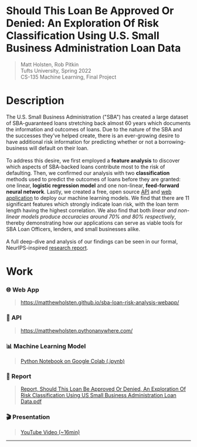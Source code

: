# Should This Loan Be Approved Or Denied: An Exploration Of Risk Classification Using U.S. Small Business Administration Loan Data

>Matt Holsten, Rob Pitkin\
Tufts University, Spring 2022\
CS-135 Machine Learning, Final Project



# Description
The U.S. Small Business Administration ("SBA") has created a large dataset of SBA-guaranteed loans stretching back almost 60 years which documents the information and outcomes of loans. Due to the nature of the SBA and the successes they've helped create, there is an ever-growing desire to have additional risk information for predicting whether or not a borrowing-business will default on their loan. 
\
\
To address this desire, we first employed a __feature analysis__ to discover which aspects of SBA-backed loans contribute most to the risk of defaulting. Then, we confirmed our analysis with two __classification__ methods used to predict the outcomes of loans before they are granted: one linear, __logistic regression model__ and one non-linear, __feed-forward neural network__. Lastly, we created a free, open source [API](https://matthewholsten.pythonanywhere.com/) and [web application](https://matthewholsten.github.io/sba-loan-risk-analysis-webapp/) to deploy our machine learning models. We find that there are 11 significant features which strongly indicate loan risk, with the loan term length having the highest correlation. We also find that both _linear and non-linear models produce accuracies around 70% and 80% respectively_, thereby demonstrating how our applications can serve as viable tools for SBA Loan Officers, lenders, and small businesses alike.
\
\
A full deep-dive and analysis of our findings can be seen in our formal, NeurIPS-inspired [research report](https://github.com/MatthewHolsten/sba-loan-risk-analysis/blob/main/Report%2C%20Should%20This%20Loan%20Be%20Approved%20Or%20Denied%2C%20An%20Exploration%20Of%20Risk%20Classification%20Using%20US%20Small%20Business%20Administration%20Loan%20Data.pdf).

# Work


### 🌐  Web App
> https://matthewholsten.github.io/sba-loan-risk-analysis-webapp/

### 🤖  API
> https://matthewholsten.pythonanywhere.com/

### 📊  Machine Learning Model
> [Python Notebook on Google Colab (.ipynb)](https://colab.research.google.com/drive/1HVOS9IFwqiPWZ4yIHXls7a4HiP-RmNCM?usp=sharing)

### 📑  Report
> [Report, Should This Loan Be Approved Or Denied, An Exploration Of Risk Classification Using US Small Business Administration Loan Data.pdf](https://github.com/MatthewHolsten/sba-loan-risk-analysis/blob/a6212e0732338dc7ec98d1d3f250f6a7ce52fd19/Report,%20Should%20This%20Loan%20Be%20Approved%20Or%20Denied,%20An%20Exploration%20Of%20Risk%20Classification%20Using%20SBA%20Loan%20Data.pdf)

### 🎬  Presentation
> [YouTube Video (~16min)](https://youtu.be/1bDq9xMnCdc)

---
